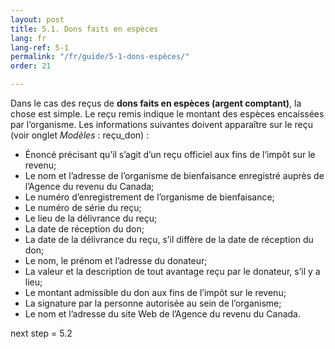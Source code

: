 ```yaml
---
layout: post
title: 5.1. Dons faits en espèces
lang: fr
lang-ref: 5-1
permalink: "/fr/guide/5-1-dons-espèces/"
order: 21

---
```

Dans le cas des reçus de **dons faits en espèces (argent comptant)**, la chose est simple. Le reçu remis indique le montant des espèces encaissées par l’organisme. Les informations suivantes doivent apparaître sur le reçu (voir onglet _Modèles_ : reçu_don) :

* Énoncé précisant qu’il s’agit d’un reçu officiel aux fins de l’impôt sur le revenu;
* Le nom et l’adresse de l’organisme de bienfaisance enregistré auprès de l’Agence du revenu du Canada;
* Le numéro d’enregistrement de l’organisme de bienfaisance;
* Le numéro de série du reçu;
* Le lieu de la délivrance du reçu;
* La date de réception du don;
* La date de la délivrance du reçu, s’il diffère de la date de réception du don;
* Le nom, le prénom et l’adresse du donateur;
* La valeur et la description de tout avantage reçu par le donateur, s’il y a lieu;
* Le montant admissible du don aux fins de l’impôt sur le revenu;
* La signature par la personne autorisée au sein de l’organisme;
* Le nom et l’adresse du site Web de l’Agence du revenu du Canada.

next step = 5.2